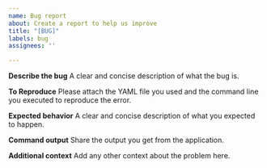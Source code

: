 ```yaml
---
name: Bug report
about: Create a report to help us improve
title: "[BUG]"
labels: bug
assignees: ''

---
```


**Describe the bug**
A clear and concise description of what the bug is.

**To Reproduce**
Please attach the YAML file you used and the command line you executed to reproduce the error.

**Expected behavior**
A clear and concise description of what you expected to happen.

**Command output**
Share the output you get from the application.

**Additional context**
Add any other context about the problem here.
